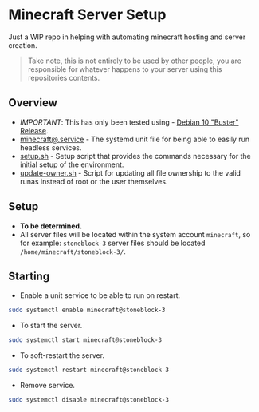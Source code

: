 # Minecraft Server Setup

Just a WIP repo in helping with automating minecraft hosting and server creation.

> Take note, this is not entirely to be used by other people, you are responsible for whatever happens to your server using this repositories contents.

## Overview

- *IMPORTANT*: This has only been tested using - [Debian 10 "Buster" Release](https://www.debian.org/News/2019/20190706).
- [minecraft@.service](./systemd/system/minecraft@.service) - The systemd unit file for being able to easily run headless services.
- [setup.sh](./scripts/setup.sh) - Setup script that provides the commands necessary for the initial setup of the environment.
- [update-owner.sh](./scripts/update_owner.sh) - Script for updating all file ownership to the valid runas instead of root or the user themselves. 

## Setup

- **To be determined.**
- All server files will be located within the system account `minecraft`, so for example: `stoneblock-3` server files should be located `/home/minecraft/stoneblock-3/`.

## Starting

- Enable a unit service to be able to run on restart.
```bash
sudo systemctl enable minecraft@stoneblock-3
```

- To start the server.
```bash
sudo systemctl start minecraft@stoneblock-3
```

- To soft-restart the server.
```bash
sudo systemctl restart minecraft@stoneblock-3
```

- Remove service.
```bash
sudo systemctl disable minecraft@stoneblock-3
```
